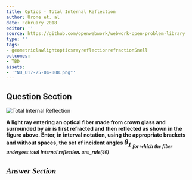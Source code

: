 ```yaml
---
title: Optics - Total Internal Reflection
author: Urone et. al
date: February 2018
editor: ''
source: https://github.com/openwebwork/webwork-open-problem-library
type: ''
tags:
- geometriclawlightopticsrayreflectionrefractionSnell
outcomes:
- TBD
assets:
- '"NU_U17-25-04-008.png"'
---
```


## Question Section 

![Total Internal Reflection]("NU_U17-25-04-008.png")

<b>
A light ray entering an optical fiber made from crown glass and surrounded by air is first refracted and then reflected as shown in the figure above. Enter, in interval notation, using the appropriate brackets and without spaces, the set of incident angles <span style="font-family: 'Times'; font-size: 20px";><i>&theta;<i><sub>1<sub><span> for which the fiber undergoes total internal reflection.
ans_rule(40)



## Answer Section

